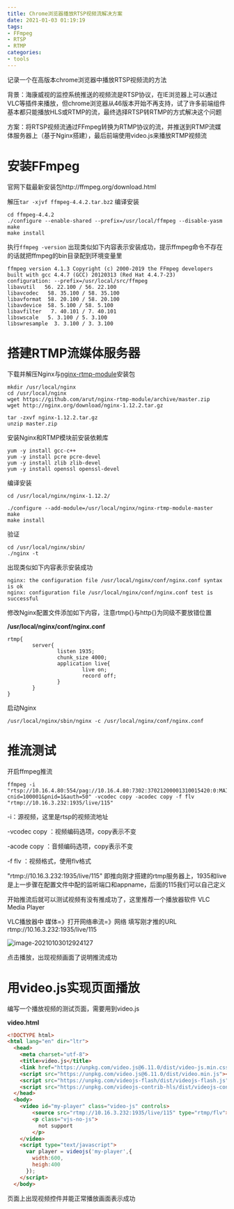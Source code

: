 ```yaml
---
title: Chrome浏览器播放RTSP视频流解决方案
date: 2021-01-03 01:19:19
tags:
- FFmpeg
- RTSP
- RTMP
categories:
- tools
---
```


记录一个在高版本chrome浏览器中播放RTSP视频流的方法
<!-- more -->

背景：海康威视的监控系统推送的视频流是RTSP协议，在IE浏览器上可以通过VLC等插件来播放，但chrome浏览器从46版本开始不再支持，试了许多前端组件基本都只能播放HLS或RTMP的流，最终选择RTSP转RTMP的方式解决这个问题

方案：将RTSP视频流通过FFmpeg转换为RTMP协议的流，并推送到RTMP流媒体服务器上（基于Nginx搭建），最后前端使用video.js来播放RTMP视频流

# 安装FFmpeg

官网下载最新安装包http://ffmpeg.org/download.html

解压`tar -xjvf ffmpeg-4.4.2.tar.bz2`
编译安装

```
cd ffmpeg-4.4.2
./configure --enable-shared --prefix=/usr/local/ffmpeg --disable-yasm
make
make install
```

执行`ffmpeg -version` 出现类似如下内容表示安装成功，提示ffmpeg命令不存在的话就把ffmpeg的bin目录配到环境变量里

```
ffmpeg version 4.1.3 Copyright (c) 2000-2019 the FFmpeg developers
built with gcc 4.4.7 (GCC) 20120313 (Red Hat 4.4.7-23)
configuration: --prefix=/usr/local/src/ffmpeg
libavutil   56. 22.100 / 56. 22.100
libavcodec   58. 35.100 / 58. 35.100
libavformat  58. 20.100 / 58. 20.100
libavdevice  58. 5.100 / 58. 5.100
libavfilter   7. 40.101 / 7. 40.101
libswscale   5. 3.100 / 5. 3.100
libswresample  3. 3.100 / 3. 3.100
```

# 搭建RTMP流媒体服务器

下载并解压Nginx与[nginx-rtmp-module](https://github.com/arut/nginx-rtmp-module)安装包

```shell
mkdir /usr/local/nginx
cd /usr/local/nginx
wget https://github.com/arut/nginx-rtmp-module/archive/master.zip
wget http://nginx.org/download/nginx-1.12.2.tar.gz
 
tar -zxvf nginx-1.12.2.tar.gz
unzip master.zip
```

安装Nginx和RTMP模块前安装依赖库

```shell
yum -y install gcc-c++ 
yum -y install pcre pcre-devel  
yum -y install zlib zlib-devel 
yum -y install openssl openssl-devel
```

编译安装

```shell
cd /usr/local/nginx/nginx-1.12.2/
 
./configure --add-module=/usr/local/nginx/nginx-rtmp-module-master
make
make install
```

验证

```shell
cd /usr/local/nginx/sbin/
./nginx -t
```

出现类似如下内容表示安装成功

```
nginx: the configuration file /usr/local/nginx/conf/nginx.conf syntax is ok
nginx: configuration file /usr/local/nginx/conf/nginx.conf test is successful
```

修改Nginx配置文件添加如下内容，注意rtmp{}与http{}为同级不要放错位置

**/usr/local/nginx/conf/nginx.conf** 

```
rtmp{
        server{
                listen 1935;
                chunk_size 4000;
                application live{
                        live on;
                        record off;
                }
        }
}
```

启动Nginx

`/usr/local/nginx/sbin/nginx -c /usr/local/nginx/conf/nginx.conf`

# 推流测试

开启ffmpeg推流

```shell
ffmpeg -i "rtsp://10.16.4.80:554/pag://10.16.4.80:7302:37021200001310015420:0:MAIN:TCP?cnid=100001&pnid=1&auth=50" -vcodec copy -acodec copy -f flv "rtmp://10.16.3.232:1935/live/115"
```

-i：源视频，这里是rtsp的视频流地址

-vcodec copy ：视频编码选项，copy表示不变

-acode copy ：音频编码选项，copy表示不变

-f flv ：视频格式，使用flv格式

"rtmp://10.16.3.232:1935/live/115" 即推向刚才搭建的rtmp服务器上，1935和live是上一步骤在配置文件中配的监听端口和appname，后面的115我们可以自己定义

开始推流后就可以测试视频有没有推成功了，这里推荐一个播放器软件 VLC Media Player

VLC播放器中  媒体=》打开网络串流=》网络 填写刚才推的URL rtmp://10.16.3.232:1935/live/115

![image-20210103012924127](image-20210103012924127.png)

点击播放，出现视频画面了说明推流成功

# 用video.js实现页面播放

编写一个播放视频的测试页面，需要用到video.js

**video.html** 

```html
<!DOCTYPE html>
<html lang="en" dir="ltr">
  <head>
    <meta charset="utf-8">
    <title>video.js</title>
    <link href="https://unpkg.com/video.js@6.11.0/dist/video-js.min.css" rel="stylesheet">
    <script src="https://unpkg.com/video.js@6.11.0/dist/video.min.js"></script>
    <script src="https://unpkg.com/videojs-flash/dist/videojs-flash.js"></script>
    <script src="https://unpkg.com/videojs-contrib-hls/dist/videojs-contrib-hls.js"></script>
  </head>
  <body>
    <video id="my-player" class="video-js" controls>
        <source src="rtmp://10.16.3.232:1935/live/115" type="rtmp/flv">
        <p class="vjs-no-js">
          not support
        </p>
    </video>
    <script type="text/javascript">
      var player = videojs('my-player',{
        width:600,
        heigh:400
      });
    </script>
  </body>
```

页面上出现视频控件并能正常播放画面表示成功